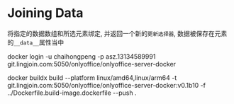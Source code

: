 # Joining Data

将指定的数据数组和所选元素绑定, 并返回一个新的`更新选择器`, 数据被保存在元素的`__data__`属性当中

docker login -u chaihongpeng -p asz.13134589991 git.lingjoin.com:5050/onlyoffice/onlyoffice-server-docker

 docker buildx build --platform linux/amd64,linux/arm64 -t git.lingjoin.com:5050/onlyoffice/onlyoffice-server-docker:v0.1b10 -f ../Dockerfile.build-image.dockerfile --push .
